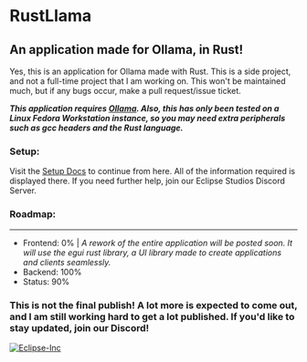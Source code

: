 # RustLlama
## An application made for Ollama, in Rust!
Yes, this is an application for Ollama made with Rust. This is a side project, and not a full-time project that I am working on. This won't be maintained much, but if any bugs occur, make a pull request/issue ticket.

***This application requires [Ollama](https://github.com/ollama/ollama/). Also, this has only been tested on a Linux Fedora Workstation instance, so you may need extra peripherals such as gcc headers and the Rust language.***

### Setup:
Visit the [Setup Docs](https://github.com/SpvceR3ii/RustLlama/blob/master/docs/setup.md) to continue from here. All of the information required is displayed there. If you need further help, join our Eclipse Studios Discord Server.

### Roadmap:
---
- Frontend: 0% | *A rework of the entire application will be posted soon. It will use the egui rust library, a UI library made to create applications and clients seamlessly.*
- Backend: 100%
- Status: 90%

### This is not the final publish! A lot more is expected to come out, and I am still working hard to get a lot published. If you'd like to stay updated, join our Discord!

[![Eclipse-Inc](https://dcbadge.limes.pink/api/server/https://discord.gg/zBvUqbahdb)](https://discord.gg/zBvUqbahdb)